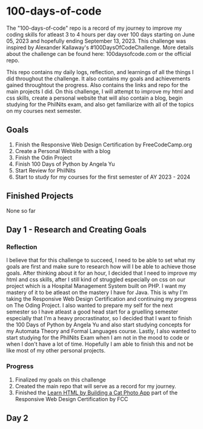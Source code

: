 # 100-days-of-code

The "100-days-of-code" repo is a record of my journey to improve my coding skills for atleast 3 to 4 hours per day over 100 days starting on June 05, 2023 and hopefully ending September 13, 2023. This challenge was inspired by Alexander Kallaway's #100DaysOfCodeChallenge. More details about the challenge can be found here: 100daysofcode.com or the official repo.

This repo contains my daily logs, reflection, and learnings of all the things I did throughout the challenge. It also contains my goals and achievements gained throughtout the progress. Also contains the links and repo for the main projects I did. On this challenge, I will attempt to improve my html and css skills, create a personal website that will also contain a blog, begin studying for the PhilNits exam, and also get familiarize with all of the topics on my courses next semester.

## Goals
1. Finish the Responsive Web Design Certification by FreeCodeCamp.org
2. Create a Personal Website with a blog
4. Finish the Odin Project
5. Finish 100 Days of Python by Angela Yu 
6. Start Review for PhilNits
7. Start to study for my courses for the first semester of AY 2023 - 2024


## Finished Projects

None so far


## Day 1 - Research and Creating Goals

### Reflection

I believe that for this challenge to succeed, I need to be able to set what my goals are first and make sure to research how will I be able to achieve those goals. After thinking about it for an hour, I decided that I need to improve my html and css skills, after I still kind of struggled especially on css on our project which is a Hospital Management System built on PHP. I want my mastery of it to be atleast on the mastery I have for Java. This is why I'm taking the Responsive Web Design Certification and continuing my progress on The Oding Project. I also wanted to prepare my self for the next semester so I have atleast a good head start for a gruelling semester especially that I'm a heavy procrastinator, so I decided that I want to finish the 100 Days of Python by Angela Yu and also start studying concepts for my Automata Theory and Formal Languages course. Lastly, I also wanted to start studying for the PhilNits Exam when I am not in the mood to code or when I don't have a lot of time. Hopefully I am able to finish this and not be like most of my other personal projects.

### Progress
1. Finalized my goals on this challenge
2. Created the main repo that will serve as a record for my journey.
3. Finished the [Learn HTML by Building a Cat Photo App]() part of the Responsive Web Design Certification by FCC

## Day 2
